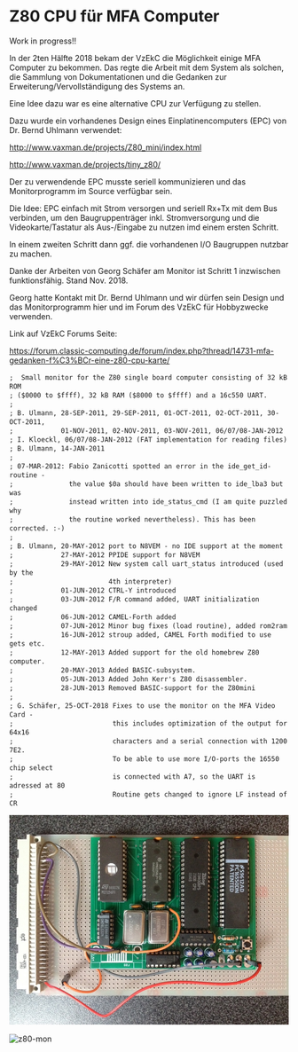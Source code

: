 # Z80 CPU für MFA Computer

Work in progress!!

In der 2ten Hälfte 2018 bekam der VzEkC die Möglichkeit einige MFA Computer zu bekommen. 
Das regte die Arbeit mit dem System als solchen, die Sammlung von Dokumentationen und die 
Gedanken zur Erweiterung/Vervollständigung des Systems an.

Eine Idee dazu war es eine alternative CPU zur Verfügung zu stellen.

Dazu wurde ein vorhandenes Design eines Einplatinencomputers (EPC) von Dr. Bernd Uhlmann verwendet:

http://www.vaxman.de/projects/Z80_mini/index.html

http://www.vaxman.de/projects/tiny_z80/


Der zu verwendende EPC musste seriell kommunizieren und das Monitorprogramm im Source verfügbar sein.

Die Idee: EPC einfach mit Strom versorgen und seriell Rx+Tx mit dem Bus verbinden, um den Baugruppenträger 
inkl. Stromversorgung und die Videokarte/Tastatur als Aus-/Eingabe zu nutzen imd einem ersten Schritt.

In einem zweiten Schritt dann ggf. die vorhandenen I/O Baugruppen nutzbar zu machen.

Danke der Arbeiten von Georg Schäfer am Monitor ist Schritt 1 inzwischen funktionsfähig. Stand Nov. 2018.

Georg hatte Kontakt mit Dr. Bernd Uhlmann und wir dürfen sein Design und das Monitorprogramm hier und im Forum des VzEkC für 
Hobbyzwecke verwenden.

Link auf VzEkC Forums Seite:

https://forum.classic-computing.de/forum/index.php?thread/14731-mfa-gedanken-f%C3%BCr-eine-z80-cpu-karte/

```
;  Small monitor for the Z80 single board computer consisting of 32 kB ROM 
; ($0000 to $ffff), 32 kB RAM ($8000 to $ffff) and a 16c550 UART.
;
; B. Ulmann, 28-SEP-2011, 29-SEP-2011, 01-OCT-2011, 02-OCT-2011, 30-OCT-2011,
;            01-NOV-2011, 02-NOV-2011, 03-NOV-2011, 06/07/08-JAN-2012
; I. Kloeckl, 06/07/08-JAN-2012 (FAT implementation for reading files)
; B. Ulmann, 14-JAN-2011 
;
; 07-MAR-2012: Fabio Zanicotti spotted an error in the ide_get_id-routine - 
;              the value $0a should have been written to ide_lba3 but was
;              instead written into ide_status_cmd (I am quite puzzled why
;              the routine worked nevertheless). This has been corrected. :-)
;
; B. Ulmann, 20-MAY-2012 port to N8VEM - no IDE support at the moment 
;            27-MAY-2012 PPIDE support for N8VEM
;            29-MAY-2012 New system call uart_status introduced (used by the
;                        4th interpreter)
;            01-JUN-2012 CTRL-Y introduced
;            03-JUN-2012 F/R command added, UART initialization changed
;            06-JUN-2012 CAMEL-Forth added
;            07-JUN-2012 Minor bug fixes (load routine), added rom2ram
;            16-JUN-2012 stroup added, CAMEL Forth modified to use gets etc.
;            12-MAY-2013 Added support for the old homebrew Z80 computer.
;            20-MAY-2013 Added BASIC-subsystem.
;            05-JUN-2013 Added John Kerr's Z80 disassembler.
;            28-JUN-2013 Removed BASIC-support for the Z80mini
;
; G. Schäfer, 25-OCT-2018 Fixes to use the monitor on the MFA Video Card -
;                         this includes optimization of the output for 64x16 
;                         characters and a serial connection with 1200 7E2.
;                         To be able to use more I/O-ports the 16550 chip select 
;                         is connected with A7, so the UART is adressed at 80
;                         Routine gets changed to ignore LF instead of CR
```

![z80-mfa](https://github.com/petersieg/MFA/blob/master/z80-cpu/MFA-Z80.JPG)

![z80-mon](https://github.com/petersieg/MFA/blob/master/z80-cpu/MFA-Monitor.JPG)





